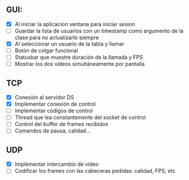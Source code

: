 ## GUI:
 - [x] Al iniciar la aplicacion ventana para iniciar sesion
 - [ ] Guardar la lista de usuarios con un timestamp como argumento de la clase para no actualizarlo siempre
 - [x] Al seleccionar un usuario de la tabla y llamar
 - [ ] Botón de colgar funcional
 - [ ] Statusbar que muestre duración de la llamada y FPS
 - [ ] Mostrar los dos vídeos simultáneamente por pantalla

## TCP
 - [x] Conexión al servidor DS
 - [x] Implementar conexión de control
  - [ ] Implementar códigos de control
  - [ ] Thread que lea constantemente del socket de control
  - [ ] Control del buffer de frames recibidos
  - [ ] Comandos de pausa, calidad...

## UDP
 - [x] Implementar intercambio de vídeo
  - [ ] Codificar los frames con las cabeceras pedidas: calidad, FPS, etc
